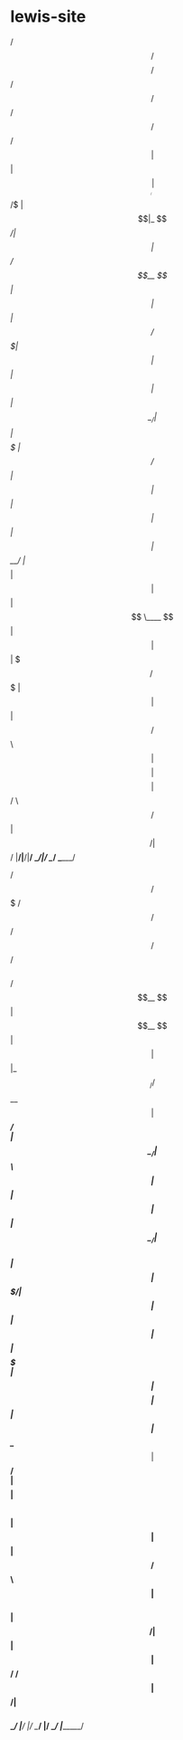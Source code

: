 lewis-site
==========
 /$$       /$$$$$$$$ /$$      /$$ /$$$$$$ /$$   /$$  /$$$$$$ 
| $$      | $$_____/| $$  /$ | $$|_  $$_/| $$  | $$ /$$__  $$
| $$      | $$      | $$ /$$$| $$  | $$  | $$  | $$| $$  \__/
| $$      | $$$$$   | $$/$$ $$ $$  | $$  | $$  | $$|  $$$$$$ 
| $$      | $$__/   | $$$$_  $$$$  | $$  | $$  | $$ \____  $$
| $$      | $$      | $$$/ \  $$$  | $$  | $$  | $$ /$$  \ $$
| $$$$$$$$| $$$$$$$$| $$/   \  $$ /$$$$$$|  $$$$$$/|  $$$$$$/
|________/|________/|__/     \__/|______/ \______/  \______/ 
                                                             
                                                             
                                                             
  /$$$$$$  /$$$$$$$  /$$   /$$ /$$$$$$  /$$$$$$  /$$$$$$$$   
 /$$__  $$| $$__  $$| $$  | $$|_  $$_/ /$$__  $$| $$_____/   
| $$  \__/| $$  \ $$| $$  | $$  | $$  | $$  \__/| $$         
| $$      | $$$$$$$/| $$  | $$  | $$  |  $$$$$$ | $$$$$      
| $$      | $$__  $$| $$  | $$  | $$   \____  $$| $$__/      
| $$    $$| $$  \ $$| $$  | $$  | $$   /$$  \ $$| $$         
|  $$$$$$/| $$  | $$|  $$$$$$/ /$$$$$$|  $$$$$$/| $$$$$$$$   
 \______/ |__/  |__/ \______/ |______/ \______/ |________/   
                                                             
                                                             
                                                             
